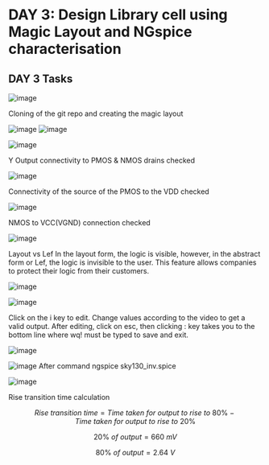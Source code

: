 # DAY 3: Design Library cell using Magic Layout and NGspice characterisation
## DAY 3 Tasks
![image](https://github.com/user-attachments/assets/18cc067b-25f1-43d5-991f-df41129c4b96)

Cloning of the git repo and creating the magic layout

![image](https://github.com/user-attachments/assets/1c8c9f9a-f9e2-487a-8ae1-e64a68faa73a)
![image](https://github.com/user-attachments/assets/2dcc3cb7-8184-4564-8d09-31061d66a0c5)

![image](https://github.com/user-attachments/assets/ff6eb848-78e4-4a2d-a052-b16187f5d18b)

Y Output connectivity to PMOS & NMOS drains checked

![image](https://github.com/user-attachments/assets/a33306c7-9dbb-497e-8f18-b88348a30736)

Connectivity of the source of the PMOS to the VDD checked

![image](https://github.com/user-attachments/assets/9488f33c-2563-4d21-ae9e-3562cb3f6166)

NMOS to VCC(VGND) connection checked

![image](https://github.com/user-attachments/assets/9fb265a5-c951-49ce-afef-3869d80ba917)


Layout vs Lef
In the layout form, the logic is visible, however, in the abstract form or Lef, the logic is invisible to the user. This feature allows companies to protect their logic from their customers.

![image](https://github.com/user-attachments/assets/8d155751-7f31-48fe-a247-6de7d9693c6c)

![image](https://github.com/user-attachments/assets/8229eacb-90f6-4e63-80ee-bdcfbb0ec77f)

Click on the i key to edit. Change values according to the video to get a valid output. After editing, click on esc, then clicking : key takes you to the bottom line where wq! must be typed to save and exit.

![image](https://github.com/user-attachments/assets/cb4456f8-e33c-42bc-a05c-51ae3c460b74)

![image](https://github.com/user-attachments/assets/424213f2-7edb-4df6-87a0-1a52c87d9e5e)
After command ngspice sky130_inv.spice

![image](https://github.com/user-attachments/assets/e32b0060-aa4f-416a-8dcb-19b69e85473c)

Rise transition time calculation

```math
Rise\ transition\ time = Time\ taken\ for\ output\ to\ rise\ to\ 80\% - Time\ taken\ for\ output\ to\ rise\ to\ 20\%
```
```math
20\%\ of\ output = 660\ mV
```
```math
80\%\ of\ output = 2.64\ V
```
